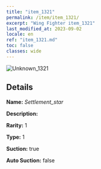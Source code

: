 ```yaml
---
title: "item_1321"
permalink: /item/item_1321/
excerpt: "Wing Fighter item_1321"
last_modified_at: 2023-09-02
locale: en
ref: "item_1321.md"
toc: false
classes: wide
---
```



 ![Unknown_1321](/images/item/Settlement_star_p.png)



## Details

 **Name:** *Settlement_star* 

 **Description:** 

 **Rarity:** 1 

 **Type:** 1 

 **Suction:** true 

 **Auto Suction:** false 


